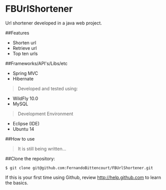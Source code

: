 # FBUrlShortener
Url shortener developed in a java web project.

##Features
* Shorten url
* Retrieve url
* Top ten urls

##Frameworks/API's/Libs/etc
* Spring MVC
* Hibernate

>Developed and tested using:
* WildFly 10.0
* MySQL

>Development Environment
* Eclipse (IDE)
* Ubuntu 14

##How to use
>It is still being written...

##Clone the repository:
```
$ git clone git@github.com:FernandoBittencourt/FBUrlShortener.git
```
If this is your first time using Github, review http://help.github.com to learn the basics.
